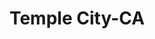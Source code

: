 ---
title: Temple City-CA
slug: temple-city-ca
f_state:
- cms/state/california.md
f_locations:
- cms/payday-loan/check-into-cash-12700.md
- cms/payday-loan/check-into-cash-12701.md
- cms/payday-loan/currency-services-of-california-limited-15594.md
- cms/payday-loan/currency-services-of-california-limited-15601.md
- cms/payday-loan/pay-it-back-check-cashing-23593.md
updated-on: '2024-05-30T13:41:28.615Z'
created-on: '2024-05-30T13:41:28.615Z'
published-on: '2024-05-30T13:54:32.469Z'
f_city: Temple City
layout: '[city].html'
tags: city
---